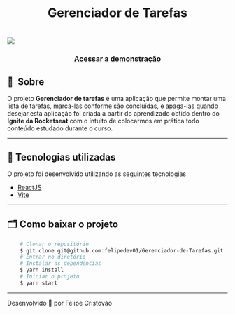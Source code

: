 <h1 align="center">
    Gerenciador de Tarefas
</h1>
<h1>
    <img src="./demonstracao4.gif">
</h1>
<h3 align="center">
    <a href="https://to-do-list-kappa-blue.vercel.app/">Acessar a demonstração</a>
<h3 >

## 🔖&nbsp; Sobre

O projeto **Gerenciador de tarefas** é uma aplicação que permite montar uma lista de tarefas, marca-las conforme são concluídas, e apaga-las quando desejar,esta aplicação foi criada a partir do aprendizado obtido dentro do **Ignite da Rocketseat** com o intuito de colocarmos em prática todo conteúdo estudado durante o curso.

---
## 🚀 Tecnologias utilizadas
O projeto foi desenvolvido utilizando as seguintes tecnologias
- [ReactJS](https://reactjs.org)
- [Vite](https://vitejs.dev/)

---
## 🗂 Como baixar o projeto
```bash
    # Clonar o repositório
    $ git clone git@github.com:felipedev01/Gerenciador-de-Tarefas.git
    # Entrar no diretório
    # Instalar as dependências
    $ yarn install
    # Iniciar o projeto
    $ yarn start
```
---
Desenvolvido 💜 por  Felipe Cristovão
